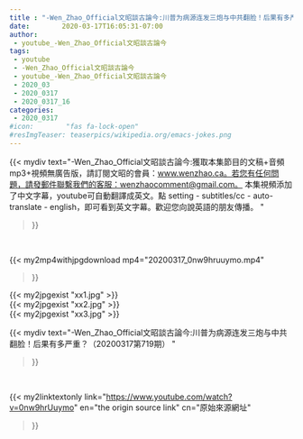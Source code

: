 ```yaml
---
title : "-Wen_Zhao_Official文昭談古論今:川普为病源连发三炮与中共翻脸！后果有多严重？（20200317第719期） "
date:        2020-03-17T16:05:31-07:00
author:
 - youtube_-Wen_Zhao_Official文昭談古論今
tags:
 - youtube
 - -Wen_Zhao_Official文昭談古論今
 - youtube_-Wen_Zhao_Official文昭談古論今
 - 2020_03
 - 2020_0317
 - 2020_0317_16
categories:
 - 2020_0317
#icon:        "fas fa-lock-open"
#resImgTeaser: teaserpics/wikipedia.org/emacs-jokes.png
---
```


{{< mydiv text="-Wen_Zhao_Official文昭談古論今:獲取本集節目的文稿+音頻mp3+視頻無廣告版，請訂閱文昭的會員：www.wenzhao.ca。若您有任何問題，請發郵件聯繫我們的客服：wenzhaocomment@gmail.com。 本集視頻添加了中文字幕，youtube可自動翻譯成英文。點 setting - subtitles/cc - auto-translate - english，即可看到英文字幕。歡迎您向說英語的朋友傳播。 "
>}}
<br>


{{< my2mp4withjpgdownload mp4="20200317_0nw9hruuymo.mp4"
>}}

{{< my2jpgexist "xx1.jpg" >}}<br>
{{< my2jpgexist "xx2.jpg" >}}<br>
{{< my2jpgexist "xx3.jpg" >}}<br>



{{< mydiv text="-Wen_Zhao_Official文昭談古論今:川普为病源连发三炮与中共翻脸！后果有多严重？（20200317第719期） "
>}}
<br>

{{< my2linktextonly link="https://www.youtube.com/watch?v=0nw9hrUuymo"
en="the origin source link" cn="原始來源網址"
>}}


<br>

